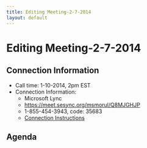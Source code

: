 ```yaml
---
title: Editing Meeting-2-7-2014
layout: default
---
```

# Editing Meeting-2-7-2014

## Connection Information

* Call time: 1-10-2014, 2pm EST
* Connection Information:      
  * Microsoft Lync
  * https://meet.sesync.org/msmorul/Q8MJGHJP
  * 1-855-454-3943, code: 35683
  * [Connection Instructions](Media:Lync_Instructions_-_remote.pdf)

## Agenda

